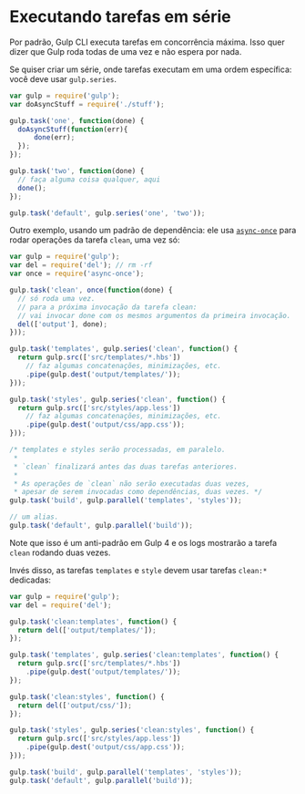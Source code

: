 # Executando tarefas em série

Por padrão, Gulp CLI executa tarefas em concorrência máxima. Isso quer dizer que Gulp roda todas de uma vez e não espera por nada.

Se quiser criar um série, onde tarefas executam em uma ordem específica: você deve usar `gulp.series`.

```js
var gulp = require('gulp');
var doAsyncStuff = require('./stuff');

gulp.task('one', function(done) {
  doAsyncStuff(function(err){
      done(err);
  });
});

gulp.task('two', function(done) {
  // faça alguma coisa qualquer, aqui
  done();
});

gulp.task('default', gulp.series('one', 'two'));
```

Outro exemplo, usando um padrão de dependência: ele usa [`async-once`](https://www.npmjs.com/package/async-once) para rodar operações da tarefa `clean`, uma vez só:

```js
var gulp = require('gulp');
var del = require('del'); // rm -rf
var once = require('async-once');

gulp.task('clean', once(function(done) {
  // só roda uma vez.
  // para a próxima invocação da tarefa clean:
  // vai invocar done com os mesmos argumentos da primeira invocação.
  del(['output'], done);
}));

gulp.task('templates', gulp.series('clean', function() {
  return gulp.src(['src/templates/*.hbs'])
    // faz algumas concatenações, minimizações, etc.
    .pipe(gulp.dest('output/templates/'));
}));

gulp.task('styles', gulp.series('clean', function() {
  return gulp.src(['src/styles/app.less'])
    // faz algumas concatenações, minimizações, etc.
    .pipe(gulp.dest('output/css/app.css'));
}));

/* templates e styles serão processadas, em paralelo.
 *
 * `clean` finalizará antes das duas tarefas anteriores.
 *
 * As operações de `clean` não serão executadas duas vezes, 
 * apesar de serem invocadas como dependências, duas vezes. */
gulp.task('build', gulp.parallel('templates', 'styles'));

// um alias.
gulp.task('default', gulp.parallel('build'));
```

Note que isso é um anti-padrão em Gulp 4 e os logs mostrarão a tarefa `clean` rodando duas vezes.

Invés disso, as tarefas `templates` e `style` devem usar tarefas `clean:*` dedicadas:

```js
var gulp = require('gulp');
var del = require('del');

gulp.task('clean:templates', function() {
  return del(['output/templates/']);
});

gulp.task('templates', gulp.series('clean:templates', function() {
  return gulp.src(['src/templates/*.hbs'])
    .pipe(gulp.dest('output/templates/'));
});

gulp.task('clean:styles', function() {
  return del(['output/css/']);
});

gulp.task('styles', gulp.series('clean:styles', function() {
  return gulp.src(['src/styles/app.less'])
    .pipe(gulp.dest('output/css/app.css'));
}));

gulp.task('build', gulp.parallel('templates', 'styles'));
gulp.task('default', gulp.parallel('build'));
```
